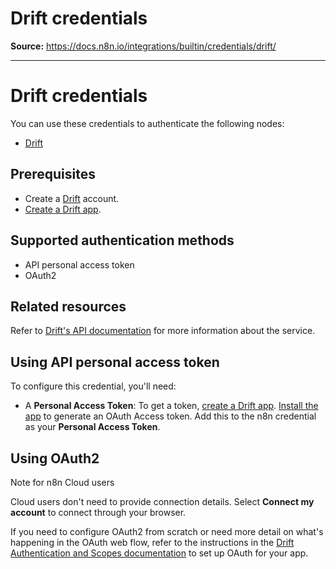 # Drift credentials

**Source:** https://docs.n8n.io/integrations/builtin/credentials/drift/

---

# Drift credentials

You can use these credentials to authenticate the following nodes:

- [Drift](../../app-nodes/n8n-nodes-base.drift/)

## Prerequisites

- Create a [Drift](https://www.drift.com/) account.
- [Create a Drift app](https://devdocs.drift.com/docs/quick-start#3-install-it-to-your-drift-account-).

## Supported authentication methods

- API personal access token
- OAuth2

## Related resources

Refer to [Drift's API documentation](https://devdocs.drift.com/docs/using-drift-apis) for more information about the service.

## Using API personal access token

To configure this credential, you'll need:

- A **Personal Access Token**: To get a token, [create a Drift app](https://devdocs.drift.com/docs/quick-start#3-install-it-to-your-drift-account-). [Install the app](https://devdocs.drift.com/docs/quick-start#3-install-it-to-your-drift-account-) to generate an OAuth Access token. Add this to the n8n credential as your **Personal Access Token**.

## Using OAuth2

Note for n8n Cloud users

Cloud users don't need to provide connection details. Select **Connect my account** to connect through your browser.

If you need to configure OAuth2 from scratch or need more detail on what's happening in the OAuth web flow, refer to the instructions in the [Drift Authentication and Scopes documentation](https://devdocs.drift.com/docs/authentication-and-scopes) to set up OAuth for your app.
